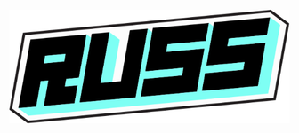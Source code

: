<div>
<p align="center">
    <a href="https://russdelossantos.com" target="_blank">
        <img src="russ_logo_v2.svg" alt="Russ Delos Santos - Software Engineer" />
    </a>
</p>

</div>
